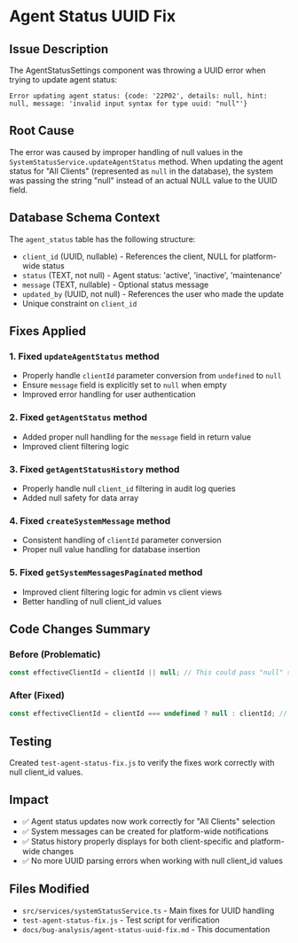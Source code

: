 # Agent Status UUID Fix

## Issue Description
The AgentStatusSettings component was throwing a UUID error when trying to update agent status:
```
Error updating agent status: {code: '22P02', details: null, hint: null, message: 'invalid input syntax for type uuid: "null"'}
```

## Root Cause
The error was caused by improper handling of null values in the `SystemStatusService.updateAgentStatus` method. When updating the agent status for "All Clients" (represented as `null` in the database), the system was passing the string "null" instead of an actual NULL value to the UUID field.

## Database Schema Context
The `agent_status` table has the following structure:
- `client_id` (UUID, nullable) - References the client, NULL for platform-wide status
- `status` (TEXT, not null) - Agent status: 'active', 'inactive', 'maintenance'
- `message` (TEXT, nullable) - Optional status message
- `updated_by` (UUID, not null) - References the user who made the update
- Unique constraint on `client_id`

## Fixes Applied

### 1. Fixed `updateAgentStatus` method
- Properly handle `clientId` parameter conversion from `undefined` to `null`
- Ensure `message` field is explicitly set to `null` when empty
- Improved error handling for user authentication

### 2. Fixed `getAgentStatus` method
- Added proper null handling for the `message` field in return value
- Improved client filtering logic

### 3. Fixed `getAgentStatusHistory` method
- Properly handle null `client_id` filtering in audit log queries
- Added null safety for data array

### 4. Fixed `createSystemMessage` method
- Consistent handling of `clientId` parameter conversion
- Proper null value handling for database insertion

### 5. Fixed `getSystemMessagesPaginated` method
- Improved client filtering logic for admin vs client views
- Better handling of null client_id values

## Code Changes Summary

### Before (Problematic)
```typescript
const effectiveClientId = clientId || null; // This could pass "null" string
```

### After (Fixed)
```typescript
const effectiveClientId = clientId === undefined ? null : clientId; // Proper null handling
```

## Testing
Created `test-agent-status-fix.js` to verify the fixes work correctly with null client_id values.

## Impact
- ✅ Agent status updates now work correctly for "All Clients" selection
- ✅ System messages can be created for platform-wide notifications
- ✅ Status history properly displays for both client-specific and platform-wide changes
- ✅ No more UUID parsing errors when working with null client_id values

## Files Modified
- `src/services/systemStatusService.ts` - Main fixes for UUID handling
- `test-agent-status-fix.js` - Test script for verification
- `docs/bug-analysis/agent-status-uuid-fix.md` - This documentation
